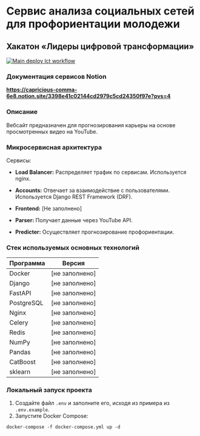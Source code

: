 # Сервис анализа социальных сетей для профориентации молодежи
## Хакатон «Лидеры цифровой трансформации»

[![Main deploy lct workflow](https://github.com/WillAgeG/hack_lct_2023/actions/workflows/main.yml/badge.svg)](https://github.com/WillAgeG/hack_lct_2023/actions/workflows/main.yml)

### Документация сервисов Notion
**https://capricious-comma-6e8.notion.site/3398e41c02144cd2979c5cd24350f97e?pvs=4**


### Описание
Вебсайт предназначен для прогнозирования карьеры на основе просмотренных видео на YouTube.

### Микросервисная архитектура

Сервисы:

- **Load Balancer:** Распределяет трафик по сервисам. Используется nginx.
  
- **Accounts:** Отвечает за взаимодействие с пользователями. Используется Django REST Framework (DRF).

- **Frontend:** [Не заполнено]

- **Parser:** Получает данные через YouTube API.

- **Predicter:** Осуществляет прогнозирование профориентации.

### Стек используемых основных технологий

| Программа    | Версия |
|--------------|--------|
| Docker       | [не заполнено] |
| Django       | [не заполнено] |
| FastAPI      | [не заполнено] |
| PostgreSQL   | [не заполнено] |
| Nginx        | [не заполнено] |
| Celery       | [не заполнено] |
| Redis        | [не заполнено] |
| NumPy        | [не заполнено] |
| Pandas       | [не заполнено] |
| CatBoost     | [не заполнено] |
| sklearn      | [не заполнено] |

### Локальный запуск проекта

1. Создайте файл `.env` и заполните его, исходя из примера из `.env.example`.
2. Запустите Docker Compose:

```
docker-compose -f docker-compose.yml up -d
```
